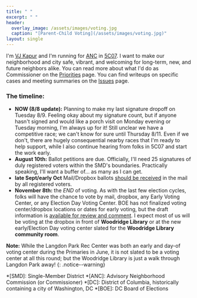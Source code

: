 ```yaml
---
title: " "
excerpt: " "
header:
  overlay_image: /assets/images/voting.jpg
  caption: "[Parent-Child Voting](/assets/images/voting.jpg)"
layout: single
---
```

I'm [VJ Kapur](/vj/) and I'm running for [ANC](/ancs/) in [5C07](/5c07/). I want to make our neighborhood and city safe, vibrant, and welcoming for long-term, new, and future neighbors alike. You can read more about what I'd do as Commissioner on the [Priorities](/priorities/) page. You can find writeups on specific cases and meeting summaries on the [Issues](/issues/) page.

### The timeline:
- **NOW (8/8 update):** Planning to make my last signature dropoff on Tuesday 8/9. Feeling okay about my signature count, but if anyone hasn't signed and would like a porch visit on Monday evening or Tuesday morning, I'm always up for it! Still unclear we have a competitive race; we can't know for sure until Thursday 8/11. Even if we don't, there are hugely consequential nearby races that I'm ready to help support, while I also continue hearing from folks in 5C07 and start the work early.
- **August 10th:** Ballot petitions are due. Officially, I'll need 25 signatures of duly registered voters within the SMD's boundaries. Practically speaking, I'll want a buffer of... as many as I can get.
- **late Sept/early Oct** Mail/Dropbox ballots [should be received](https://twitter.com/Vote4DC/status/1554102744436310017) in the mail by all registered voters.
- **November 8th:** the *END* of voting. As with the last few election cycles, folks will have the chance to vote by mail, dropbox, any Early Voting Center, or any Election Day Voting Center. BOE has not finalized voting center/dropbox locations or dates for early voting, but the draft information is [available for review and comment](https://www.dcboe.org/Elections/2022-Elections). I expect most of us will be voting at the dropbox in front of **Woodridge Library** or at the new early/Election Day voting center slated for the **Woodridge Library community room**.

**Note:** While the Langdon Park Rec Center was both an early and day-of voting center during the Primaries in June, it is not slated to be a voting center at all this round; but the Woodridge Library is just a walk through Langdon Park away!
{: .notice--warning}

*[SMD]: Single-Member District
*[ANC]: Advisory Neighborhood Commission (or Commissioner)
*[DC]: District of Columbia, historically containing a city of Washington, DC
*[BOE]: DC Board of Elections
